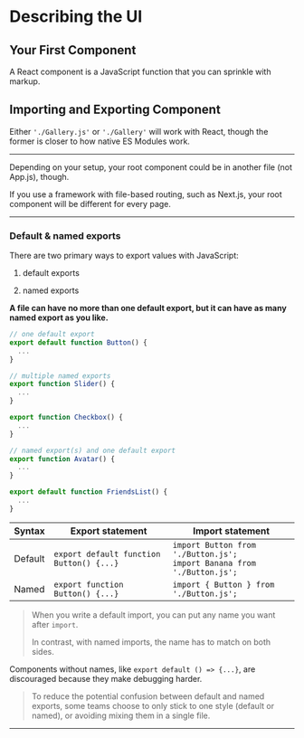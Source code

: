 # Describing the UI

## Your First Component 

A React component is a JavaScript function that you can sprinkle with markup.

## Importing and Exporting Component

Either `'./Gallery.js'` or `'./Gallery'` will work with React, though the former is closer to how native ES Modules work.

---

Depending on your setup, your root component could be in another file (not App.js), though.

If you use a framework with file-based routing, such as Next.js, your root component will be different for every page.

---

### Default & named exports

There are two primary ways to export values with JavaScript: 

1. default exports

2. named exports

**A file can have no more than one default export, but it can have as many named export as you like.**

```js
// one default export
export default function Button() {
  ...
}
```

```js
// multiple named exports
export function Slider() {
  ...
}

export function Checkbox() {
  ...
}
```

```js
// named export(s) and one default export
export function Avatar() {
  ...
}

export default function FriendsList() {
  ...
}
```

| Syntax | Export statement | Import statement |
| --- | --- | --- |
| Default | `export default function Button() {...}` | `import Button from './Button.js';`<br/>`import Banana from './Button.js';` |
| Named | `export function Button() {...}` | `import { Button } from './Button.js';` |

> When you write a default import, you can put any name you want after `import`.
> 
> In contrast, with named imports, the name has to match on both sides.

Components without names, like `export default () => {...}`, are discouraged because they make debugging harder.

> To reduce the potential confusion between default and named exports, some teams choose to only stick to one style (default or named), or avoiding mixing them in a single file.

---


